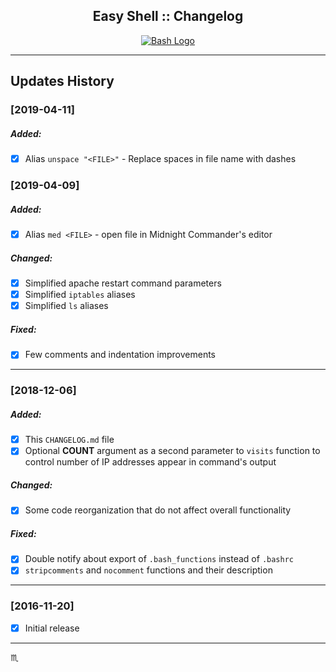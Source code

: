 <p align="center">
  <h2 align="center">Easy Shell :: Changelog</h2>
</p>

<p align="center">
  <a href="#">
    <img src="assets/img/bash-logo-web.png" max-width="376px" max-height="158px" alt="Bash Logo" />
  </a>
</p>

<!-- ---

### [Current Unreleased] ###

##### Added: #####
##### Changed: #####
##### Fixed: #####
##### Removed: ##### -->

---

## Updates History ##

### [2019-04-11] ###
##### Added: #####
- [x] Alias `unspace "<FILE>"` - Replace spaces in file name with dashes

### [2019-04-09] ###
##### Added: #####
- [x] Alias `med <FILE>` - open file in Midnight Commander's editor

##### Changed: #####
- [x] Simplified apache restart command parameters
- [x] Simplified `iptables` aliases
- [x] Simplified `ls` aliases

##### Fixed: #####
- [x] Few comments and indentation improvements

---

### [2018-12-06] ###
##### Added: #####
- [x] This `CHANGELOG.md` file
- [x] Optional **COUNT** argument as a second parameter to `visits` function to control number of IP addresses appear in command's output

##### Changed: #####
- [x] Some code reorganization that do not affect overall functionality

##### Fixed: #####
- [x] Double notify about export of `.bash_functions` instead of `.bashrc`
- [x] `stripcomments` and `nocomment` functions and their description

---

### [2016-11-20] ###
- [x] Initial release

---

:scorpius:
